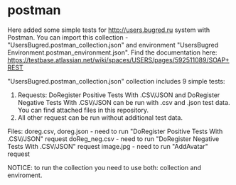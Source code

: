 # postman
Here added some simple tests for http://users.bugred.ru system with Postman.
You can import this collection - "UsersBugred.postman_collection.json" and environment "UsersBugred Environment.postman_environment.json".
Find the documentation here: https://testbase.atlassian.net/wiki/spaces/USERS/pages/592511089/SOAP+REST

"UsersBugred.postman_collection.json" collection includes 9 simple tests:
1. Requests: DoRegister Positive Tests With .CSV/JSON and DoRegister Negative Tests With .CSV/JSON can be run with .csv and .json test data.
You can find attached files in this repository. 
2. All other request can be run without additional test data.

Files:
doreg.csv, doreg.json - need to run "DoRegister Positive Tests With .CSV/JSON" request
doReg_neg.csv - need to run "DoRegister Negative Tests With .CSV/JSON" request
image.jpg - need to run "AddAvatar" request


NOTICE: to run the collection you need to use both: collection and enviroment. 
